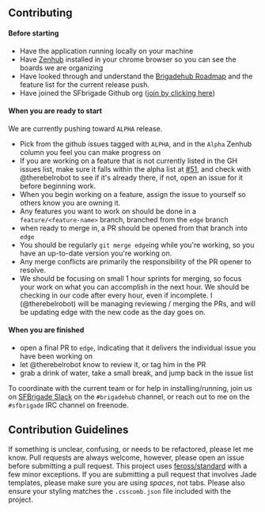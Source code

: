 Contributing
------------

#### Before starting

- Have the application running locally on your machine
- Have [Zenhub](https://www.zenhub.io/) installed in your chrome browser so you can see the boards we are organizing
- Have looked through and understand the [Brigadehub Roadmap](https://github.com/sfbrigade/brigadehub/wiki/Roadmap) and the feature list for the current release push.
- Have joined the SFbrigade Github org ([join by clicking here](http://c4sf.me/joingithub))

#### When you are ready to start

We are currently pushing toward `ALPHA` release.

- Pick from the github issues tagged with `ALPHA`, and in the `Alpha` Zenhub column you feel you can make progress on
- If you are working on a feature that is not currently listed in the GH issues list, make sure it falls within the alpha list at [#51](https://github.com/sfbrigade/brigadehub/issues/51), and check with @therebelrobot to see if it's already there, if not, open an issue for it before beginning work.
- When you begin working on a feature, assign the issue to yourself so others know you are owning it.
- Any features you want to work on should be done in a `feature/<feature-name>` branch, branched from the `edge` branch
- when ready to merge in, a PR should be opened from that branch into `edge`
- You should be regularly `git merge edge`ing while you're working, so you have an up-to-date version you're working on. 
- Any merge conflicts are primarily the responsibility of the PR opener to resolve. 
- We should be focusing on small 1 hour sprints for merging, so focus your work on what you can accomplish in the next hour. We should be checking in our code after every hour, even if incomplete. I (@therebelrobot) will be managing reviewing / merging the PRs, and will be updating edge with the new code as the day goes on.

#### When you are finished

- open a final PR to `edge`, indicating that it delivers the individual issue you have been working on
- let @therebelrobot know to review it, or tag him in the PR
- grab a drink of water, take a small break, and jump back in the issue list


To coordinate with the current team or for help in installing/running, join us on [SFBrigade Slack](http://c4a.me/cfsfslack) on the `#brigadehub` channel, or reach out to me on the `#sfbrigade` IRC channel on freenode.

## Contribution Guidelines

If something is unclear, confusing, or needs to be refactored, please let me know.
Pull requests are always welcome, however, please open an issue before
submitting a pull request. This project uses
[feross/standard](https://github.com/feross/standard) with a
few minor exceptions. If you are submitting a pull request that involves
Jade templates, please make sure you are using *spaces*, not tabs. Please also ensure
your styling matches the `.csscomb.json` file included with the project.

